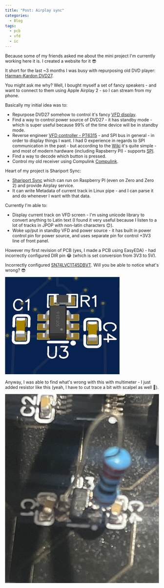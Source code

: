 ```yaml
---
title: "Post: Airplay sync"
categories:
  - Blog
tags:
  - pcb
  - vfd
  - ic
---
```


Because some of my friends asked me about the mini project I'm currently working here it is. I created a website for it 😎

It short for the last ~3 months I was busy with repurposing old DVD player: [Harman-Kardon DVD27](/assets/pdfs/dvd_27.pdf).

You might ask me why? Well, I bought myself a set of fancy speakers - and want to connect to them using Apple Airplay 2 - so I can stream from my phone.

Basically my initial idea was to:
- Repurpose DVD27 somehow to control it's fancy [VFD display](https://en.wikipedia.org/wiki/Vacuum_fluorescent_display).
- Find a way to control power source of DVD27 - it has standby mode - which is super useful because 99% of the time device will be in standby mode.
- Reverse engineer [VFD controller - PT6315](/assets/pdfs/PT6315_PrincetonTechnologyCorp.pdf) - and SPI bus in general - in order to display things I want. I had 0 experience in regards to SPI communication in the past - but according to the [Wiki](https://en.wikipedia.org/wiki/Serial_Peripheral_Interface) it's quite simple - and most of modern hardware (including Rapsberry PI) - supports [SPI](https://en.wikipedia.org/wiki/Serial_Peripheral_Interface).
- Find a way to decode which button is pressed.
- Control my old receiver using Compulink [Compulink](https://github.com/jcj83429/jvc_compulink).


Heart of my project is Shariport Sync:
- [Shariport Sync](https://github.com/mikebrady/shairport-sync) which can run on Raspberry PI (even on Zero and Zero 2) and provide Airplay service.
- It can write Metadata of current track in Linux pipe - and I can parse it and do whenever I want with that data.

Currently I'm able to:
- Display current track on VFD screen - I'm using unicode library to convert anything to Latin text (I found it very useful because I listen to a lot of tracks in JPOP with non-latin characters 😊).
- Woke up/put in standby VFD and power source - it has built in power control pin for power source, and uses separate pin for control +3V3 line of front panel.

However my first revision of PCB (yes, I made a PCB using EasyEDA) - had incorrectly configured DIR pin 😂 (which is set conversion from 3V3 to 5V).

Incorrectly configured [SN74LVC1T45DBVT](https://www.ti.com/product/SN74LVC1T45/part-details/SN74LVC1T45DBVT). Will you be able to notice what's wrong? 😎

![That should not be like this](/assets/images/03012024snip1.JPG)

Anyway, I was able to find what's wrong with this with multimeter - I just added resistor like this (yeah, I have to cut trace a bit with scalpel as well 🤔).

![Added resistor](/assets/images/photo_5240040412893271097_y.jpg)
